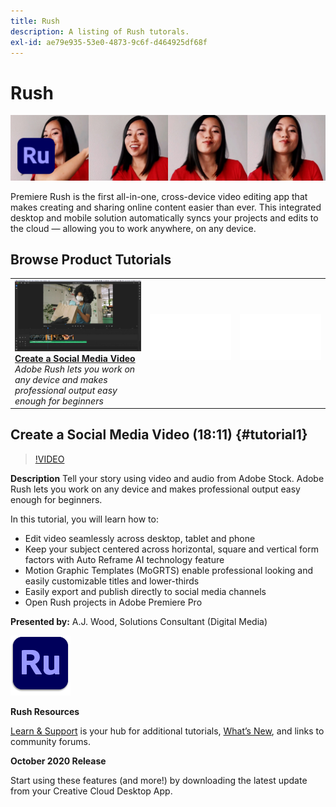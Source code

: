 ```yaml
---
title: Rush
description: A listing of Rush tutorals.
exl-id: ae79e935-53e0-4873-9c6f-d464925df68f
---
```

# Rush

![Tutorial Hero Image](../assets/Rush.jpg)

Premiere Rush is the first all-in-one, cross-device video editing app that makes creating and sharing online content easier than ever. This integrated desktop and mobile solution automatically syncs your projects and edits to the cloud — allowing you to work anywhere, on any device.

## Browse Product Tutorials

<table style="table-layout:fixed">
<tr>
 <td>
   <a href="rush.md#tutorial1">
      <img alt="Create a Social Media Video" src="../assets/rush_socialMediaAd_wood_thumbnail.jpg" />
   </a>
    <div>
   <a href="rush.md#tutorial1"><strong>Create a Social Media Video</strong></a>
    </div>
    <em>Adobe Rush lets you work on any device and makes professional output easy enough for beginners</em>
    <br>
  </td>
  <td>
    <img alt="Spacer" src="../assets/Whitespacer.png" />
    <div>
    <br>
  </td>
  <td>
    <img alt="Spacer" src="../assets/Whitespacer.png" />
    <div>
    <br>
  </td>
</tr>
</table>

## Create a Social Media Video (18:11) {#tutorial1}

>[!VIDEO](https://video.tv.adobe.com/v/326900?hidetitle=true)

**Description**
Tell your story using video and audio from Adobe Stock. Adobe Rush lets you work on any device and makes professional output easy enough for beginners. 

In this tutorial, you will learn how to:
* Edit video seamlessly across desktop, tablet and phone
* Keep your subject centered across horizontal, square and vertical form factors with Auto Reframe AI technology feature
* Motion Graphic Templates (MoGRTS) enable professional looking and easily customizable titles and lower-thirds
* Easily export and publish directly to social media channels
* Open Rush projects in Adobe Premiere Pro

**Presented by:**
A.J. Wood, Solutions Consultant (Digital Media)

![Rush Logo](../assets/ru_appicon_96.png)

**Rush Resources**

[Learn & Support](https://helpx.adobe.com/support/premiere-rush.html) is your hub for additional tutorials, [What’s New](https://helpx.adobe.com/premiere-rush/user-guide.html/premiere-rush/help/whats-new.ug.html), and links to community forums.

**October 2020 Release**

Start using these features (and more!) by downloading the latest update from your Creative Cloud Desktop App.
